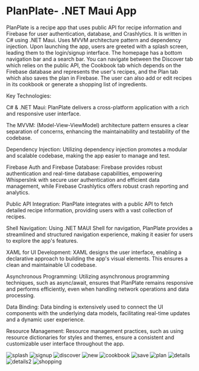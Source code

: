 # PlanPlate- .NET Maui App
PlanPlate is a recipe app that uses public API for recipe information and Firebase for user authentication, database, and Crashlytics. It is written in C# using .NET Maui. Uses MVVM architecture pattern and dependency injection. Upon launching the app, users are greeted with a splash screen, leading them to the login/signup interface. The homepage has a bottom navigation bar and a search bar. You can navigate between the Discover tab which relies on the public API, the Cookbook tab which depends on the Firebase database and represents the user's recipes, and the Plan tab which also saves the plan in Firebase. The user can also add or edit recipes in its cookbook or generate a shopping list of ingredients. 

Key Technologies:

C# & .NET Maui: PlanPlate delivers a cross-platform application with a rich and responsive user interface.

The MVVM: (Model-View-ViewModel) architecture pattern ensures a clear separation of concerns, enhancing the maintainability and testability of the codebase.

Dependency Injection: Utilizing dependency injection promotes a modular and scalable codebase, making the app easier to manage and test.

Firebase Auth and Firebase Database: Firebase provides robust authentication and real-time database capabilities, empowering WhispersInk with secure user authentication and efficient data management, while Firebase Crashlytics offers robust crash reporting and analytics.

Public API Integration: PlanPlate integrates with a public API to fetch detailed recipe information, providing users with a vast collection of recipes.

Shell Navigation: Using .NET MAUI Shell for navigation, PlanPlate provides a streamlined and structured navigation experience, making it easier for users to explore the app's features.

XAML for UI Development: XAML designs the user interface, enabling a declarative approach to building the app's visual elements. This ensures a clean and maintainable UI codebase.

Asynchronous Programming: Utilizing asynchronous programming techniques, such as async/await, ensures that PlanPlate remains responsive and performs efficiently, even when handling network operations and data processing.

Data Binding: Data binding is extensively used to connect the UI components with the underlying data models, facilitating real-time updates and a dynamic user experience.

Resource Management: Resource management practices, such as using resource dictionaries for styles and themes, ensure a consistent and customizable user interface throughout the app.

![splash](https://github.com/Kris-glitch/PlanPlate/assets/78586563/672160eb-14e3-4651-9852-4ca3fcc60bd0)
![signup](https://github.com/Kris-glitch/PlanPlate/assets/78586563/a1ee05a5-a3e4-4c38-b143-d7fa0e5de4b0)
![discover](https://github.com/Kris-glitch/PlanPlate/assets/78586563/97094d95-cc77-47f4-98d9-42b3464431d1)
![new](https://github.com/Kris-glitch/PlanPlate/assets/78586563/4dd5a96b-8319-4b0c-a151-bc52e03c021e)
![cookbook](https://github.com/Kris-glitch/PlanPlate/assets/78586563/df9e613a-7ddd-4e51-bd0c-75de37ff2b90)
![save](https://github.com/Kris-glitch/PlanPlate/assets/78586563/e87cb73b-bcb8-4ea5-b73e-0c9daec8bfc9)
![plan](https://github.com/Kris-glitch/PlanPlate/assets/78586563/69cf7aab-cffc-4ea9-9be7-e01044644231)
![details](https://github.com/Kris-glitch/PlanPlate/assets/78586563/8a806d27-3ff8-42c2-a077-50776caf8993)
![details2](https://github.com/Kris-glitch/PlanPlate/assets/78586563/0fe3f893-18af-493f-bcc5-64b96b41cc09)
![shopping](https://github.com/Kris-glitch/PlanPlate/assets/78586563/29c4ebab-0881-4c5d-85a8-1c5343d3bade)
